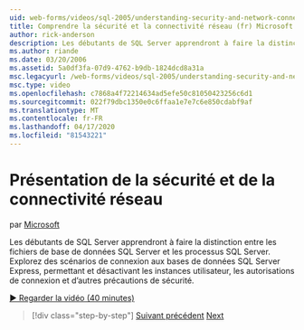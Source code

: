 ```yaml
---
uid: web-forms/videos/sql-2005/understanding-security-and-network-connectivity
title: Comprendre la sécurité et la connectivité réseau (fr) Microsoft Docs
author: rick-anderson
description: Les débutants de SQL Server apprendront à faire la distinction entre les fichiers de base de données SQL Server et les processus SQL Server. Explorez des scénarios de connexion à SQL Server E...
ms.author: riande
ms.date: 03/20/2006
ms.assetid: 5a0df3fa-07d9-4762-b9db-1824dcd8a31a
msc.legacyurl: /web-forms/videos/sql-2005/understanding-security-and-network-connectivity
msc.type: video
ms.openlocfilehash: c7868a4f72214634ad5efe50c81050423256c6d1
ms.sourcegitcommit: 022f79dbc1350e0c6ffaa1e7e7c6e850cdabf9af
ms.translationtype: MT
ms.contentlocale: fr-FR
ms.lasthandoff: 04/17/2020
ms.locfileid: "81543221"
---
```

# <a name="understanding-security-and-network-connectivity"></a>Présentation de la sécurité et de la connectivité réseau

par [Microsoft](https://github.com/microsoft)

Les débutants de SQL Server apprendront à faire la distinction entre les fichiers de base de données SQL Server et les processus SQL Server. Explorez des scénarios de connexion aux bases de données SQL Server Express, permettant et désactivant les instances utilisateur, les autorisations de connexion et d’autres précautions de sécurité.

[&#9654; Regarder la vidéo (40 minutes)](https://channel9.msdn.com/Blogs/ASP-NET-Site-Videos/understanding-security-and-network-connectivity)

> [!div class="step-by-step"]
> [Suivant précédent](more-structured-query-language.md)
> [Next](connecting-your-web-application-to-sql-server-2005-express-edition.md)
